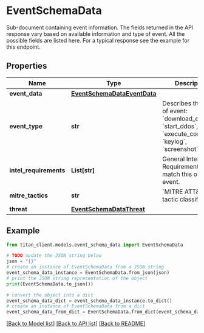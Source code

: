 # EventSchemaData

Sub-document containing event information. The fields returned in the API response vary based on available information and type of event. All the possible fields are listed here. For a typical response see the example for this endpoint.

## Properties

Name | Type | Description | Notes
------------ | ------------- | ------------- | -------------
**event_data** | [**EventSchemaDataEventData**](EventSchemaDataEventData.md) |  | 
**event_type** | **str** | Describes the type of event: &#x60;download_execute&#x60;, &#x60;start_ddos&#x60;, &#x60;execute_command&#x60;, &#x60;keylog&#x60;, &#x60;screenshot&#x60;, etc. | 
**intel_requirements** | **List[str]** | General Intelligence Requirements that match this observed event. | [optional] 
**mitre_tactics** | **str** | &#x60;MITRE ATT&amp;CK&#x60; tactic classification. | [optional] 
**threat** | [**EventSchemaDataThreat**](EventSchemaDataThreat.md) |  | 

## Example

```python
from titan_client.models.event_schema_data import EventSchemaData

# TODO update the JSON string below
json = "{}"
# create an instance of EventSchemaData from a JSON string
event_schema_data_instance = EventSchemaData.from_json(json)
# print the JSON string representation of the object
print(EventSchemaData.to_json())

# convert the object into a dict
event_schema_data_dict = event_schema_data_instance.to_dict()
# create an instance of EventSchemaData from a dict
event_schema_data_from_dict = EventSchemaData.from_dict(event_schema_data_dict)
```
[[Back to Model list]](../README.md#documentation-for-models) [[Back to API list]](../README.md#documentation-for-api-endpoints) [[Back to README]](../README.md)


